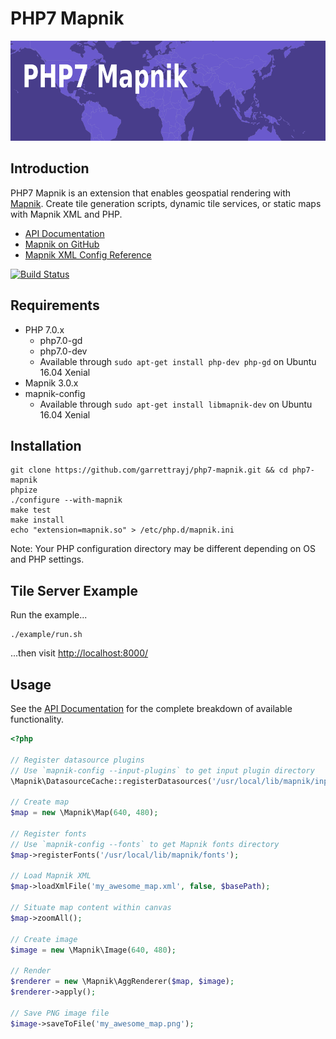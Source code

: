 PHP7 Mapnik
===========

<img src="docs/assets/header_graphic.png?raw=true" alt="PHP7 Mapnik" title="Generated by PHP7 Mapnik" width="640" height="160">

Introduction
------------

PHP7 Mapnik is an extension that enables geospatial rendering with [Mapnik](http://mapnik.org/).
Create tile generation scripts, dynamic tile services, or static maps with Mapnik XML and PHP.

* [API Documentation](http://garrettrayj.github.io/php7-mapnik/api/)
* [Mapnik on GitHub](https://github.com/mapnik/mapnik)
* [Mapnik XML Config Reference](https://github.com/mapnik/mapnik/wiki/XMLConfigReference)

[![Build Status](https://travis-ci.org/garrettrayj/php7-mapnik.svg?branch=master)](https://travis-ci.org/garrettrayj/php7-mapnik)



Requirements
------------

* PHP 7.0.x
   * php7.0-gd 
   * php7.0-dev
   * Available through `sudo apt-get install php-dev php-gd` on Ubuntu 16.04 Xenial
* Mapnik 3.0.x
* mapnik-config
    * Available through `sudo apt-get install libmapnik-dev` on Ubuntu 16.04 Xenial

Installation
------------

    git clone https://github.com/garrettrayj/php7-mapnik.git && cd php7-mapnik
    phpize
    ./configure --with-mapnik
    make test
    make install
    echo "extension=mapnik.so" > /etc/php.d/mapnik.ini

Note: Your PHP configuration directory may be different depending on OS and PHP settings.

Tile Server Example
-------------------

Run the example...

    ./example/run.sh

...then visit [http://localhost:8000/](http://localhost:8000/)

Usage
-----

See the [API Documentation](http://garrettrayj.github.io/php7-mapnik/api/) for the complete breakdown of available functionality.

```php
<?php

// Register datasource plugins
// Use `mapnik-config --input-plugins` to get input plugin directory
\Mapnik\DatasourceCache::registerDatasources('/usr/local/lib/mapnik/input');

// Create map
$map = new \Mapnik\Map(640, 480);

// Register fonts
// Use `mapnik-config --fonts` to get Mapnik fonts directory
$map->registerFonts('/usr/local/lib/mapnik/fonts');

// Load Mapnik XML
$map->loadXmlFile('my_awesome_map.xml', false, $basePath);

// Situate map content within canvas
$map->zoomAll();

// Create image
$image = new \Mapnik\Image(640, 480);

// Render
$renderer = new \Mapnik\AggRenderer($map, $image);
$renderer->apply();

// Save PNG image file
$image->saveToFile('my_awesome_map.png');
```